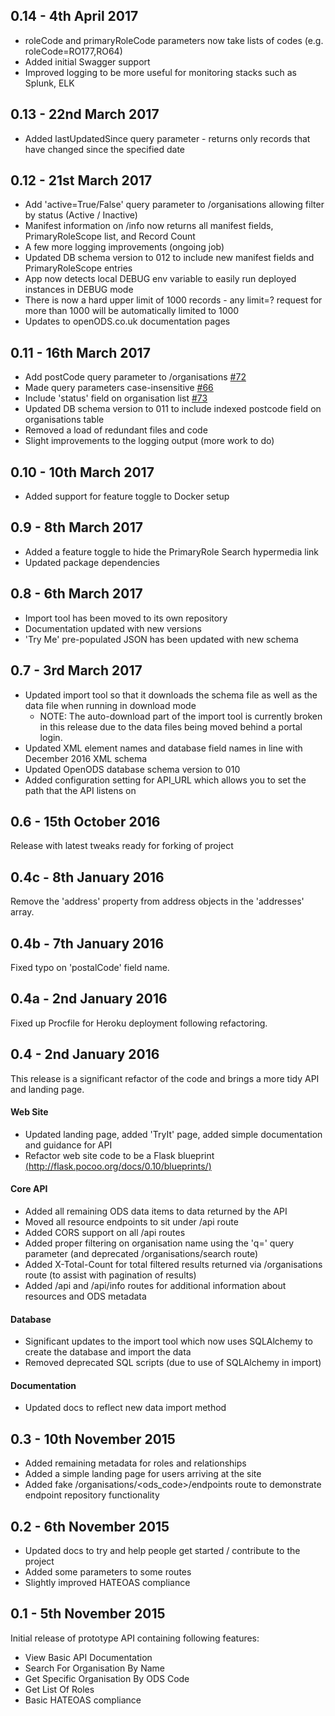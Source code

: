 0.14 - 4th April 2017
---------------------
* roleCode and primaryRoleCode parameters now take lists of codes (e.g. roleCode=RO177,RO64)
* Added initial Swagger support
* Improved logging to be more useful for monitoring stacks such as Splunk, ELK

0.13 - 22nd March 2017
----------------------
* Added lastUpdatedSince query parameter - returns only records that have changed since the specified date

0.12 - 21st March 2017
----------------------
* Add 'active=True/False' query parameter to /organisations allowing filter by status (Active / Inactive)
* Manifest information on /info now returns all manifest fields, PrimaryRoleScope list, and Record Count
* A few more logging improvements (ongoing job)
* Updated DB schema version to 012 to include new manifest fields and PrimaryRoleScope entries
* App now detects local DEBUG env variable to easily run deployed instances in DEBUG mode
* There is now a hard upper limit of 1000 records - any limit=? request for more than 1000 will be automatically limited to 1000
* Updates to openODS.co.uk documentation pages

0.11 - 16th March 2017
----------------------
* Add postCode query parameter to /organisations [#72](https://github.com/open-ods/open-ods/issues/72)
* Made query parameters case-insensitive [#66](https://github.com/open-ods/open-ods/issues/66)
* Include 'status' field on organisation list [#73](https://github.com/open-ods/open-ods/issues/73)
* Updated DB schema version to 011 to include indexed postcode field on organisations table
* Removed a load of redundant files and code
* Slight improvements to the logging output (more work to do)

0.10 - 10th March 2017
----------------------
* Added support for feature toggle to Docker setup

0.9 - 8th March 2017
--------------------
* Added a feature toggle to hide the PrimaryRole Search hypermedia link
* Updated package dependencies

0.8 - 6th March 2017
--------------------
* Import tool has been moved to its own repository
* Documentation updated with new versions
* 'Try Me' pre-populated JSON has been updated with new schema

0.7 - 3rd March 2017
--------------------
* Updated import tool so that it downloads the schema file as well as the data file when running in download mode
    * NOTE: The auto-download part of the import tool is currently broken in this release due to the data files being moved behind a portal login.
* Updated XML element names and database field names in line with December 2016 XML schema
* Updated OpenODS database schema version to 010
* Added configuration setting for API_URL which allows you to set the path that the API listens on

0.6 - 15th October 2016
-----------------------
Release with latest tweaks ready for forking of project

0.4c - 8th January 2016
---
Remove the 'address' property from address objects in the 'addresses' array.

0.4b - 7th January 2016
---
Fixed typo on 'postalCode' field name.

0.4a - 2nd January 2016
---
Fixed up Procfile for Heroku deployment following refactoring.

0.4 - 2nd January 2016
---
This release is a significant refactor of the code and brings a more tidy API and landing page.

#### Web Site
* Updated landing page, added 'TryIt' page, added simple documentation and guidance for API
* Refactor web site code to be a Flask blueprint [(http://flask.pocoo.org/docs/0.10/blueprints/)](http://flask.pocoo.org/docs/0.10/blueprints/)

#### Core API
* Added all remaining ODS data items to data returned by the API
* Moved all resource endpoints to sit under /api route
* Added CORS support on all /api routes
* Added proper filtering on organisation name using the 'q=' query parameter (and deprecated /organisations/search route)
* Added X-Total-Count for total filtered results returned via /organisations route (to assist with pagination of results)
* Added /api and /api/info routes for additional information about resources and ODS metadata

#### Database
* Significant updates to the import tool which now uses SQLAlchemy to create the database and import the data
* Removed deprecated SQL scripts (due to use of SQLAlchemy in import)

#### Documentation
* Updated docs to reflect new data import method


0.3 - 10th November 2015
---
* Added remaining metadata for roles and relationships
* Added a simple landing page for users arriving at the site
* Added fake /organisations/<ods_code>/endpoints route to demonstrate endpoint repository functionality

0.2 - 6th November 2015
---
* Updated docs to try and help people get started / contribute to the project
* Added some parameters to some routes
* Slightly improved HATEOAS compliance


0.1 - 5th November 2015
---
Initial release of prototype API containing following features:

* View Basic API Documentation
* Search For Organisation By Name
* Get Specific Organisation By ODS Code
* Get List Of Roles
* Basic HATEOAS compliance